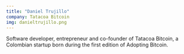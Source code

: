 ```yaml
---
title: "Daniel Trujillo"
company: Tatacoa Bitcoin
img: danieltrujillo.png
---
```


Software developer, entrepreneur and co-founder of Tatacoa Bitcoin, a Colombian startup born during the first edition of Adopting Bitcoin.
